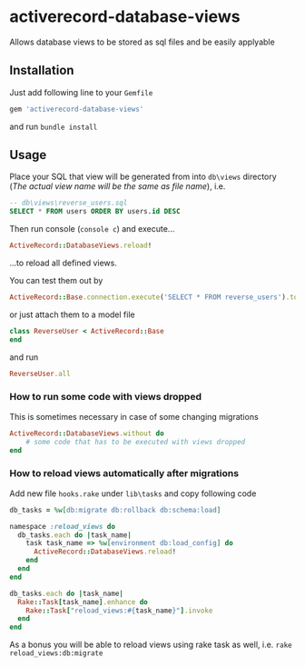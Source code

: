 activerecord-database-views
===========================

Allows database views to be stored as sql files and be easily applyable

Installation
------------

Just add following line to your `Gemfile`

```ruby
gem 'activerecord-database-views'
```

and run `bundle install`

Usage
-----

Place your SQL that view will be generated from into `db\views` directory (*The actual view name will be the same as file name*), i.e.

```sql
-- db\views\reverse_users.sql
SELECT * FROM users ORDER BY users.id DESC
```

Then run console (`console c`) and execute...

```ruby
ActiveRecord::DatabaseViews.reload!
```

...to reload all defined views.

You can test them out by

```ruby
ActiveRecord::Base.connection.execute('SELECT * FROM reverse_users').to_a
```

or just attach them to a model file

```ruby
class ReverseUser < ActiveRecord::Base
end
```

and run

```ruby
ReverseUser.all
```

### How to run some code with views dropped

This is sometimes necessary in case of some changing migrations

```ruby
ActiveRecord::DatabaseViews.without do
    # some code that has to be executed with views dropped
end
```

### How to reload views automatically after migrations

Add new file `hooks.rake` under `lib\tasks` and copy following code

```ruby
db_tasks = %w[db:migrate db:rollback db:schema:load]

namespace :reload_views do
  db_tasks.each do |task_name|
    task task_name => %w[environment db:load_config] do
      ActiveRecord::DatabaseViews.reload!
    end
  end
end

db_tasks.each do |task_name|
  Rake::Task[task_name].enhance do
    Rake::Task["reload_views:#{task_name}"].invoke
  end
end
```

As a bonus you will be able to reload views using rake task as well, i.e. `rake reload_views:db:migrate`
